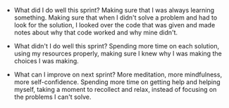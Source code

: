 - What did I do well this sprint?
Making sure that I was always learning something. Making sure that when I didn't solve a problem and had to look for the solution, I looked over the code that was given and made notes about why that code worked and why mine didn't.


- What didn't I do well this sprint?
Spending more time on each solution, using my resources properly, making sure I knew why I was making the choices I was making.


- What can I improve on next sprint?
More meditation, more mindfulness, more self-confidence. Spending more time on getting help and helping myself, taking a moment to recollect and relax, instead of focusing on the problems I can't solve.
